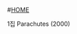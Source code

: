 #[HOME](https://github.com/GeekInTheClass/Coldplay/blob/master/README.md#album-history)
 
 1집 Parachutes (2000)
